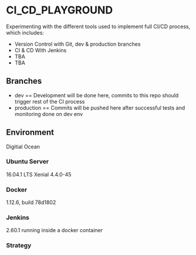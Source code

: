 # CI_CD_PLAYGROUND

Experimenting with the different tools used to implement full CI/CD process, which includes:

- Version Control with Git, dev & production branches
- CI & CD With Jenkins
- TBA
- TBA



## Branches

- dev == Development will be done here, commits to this repo should trigger rest of the CI process
- production == Commits will be pushed here after successful tests and monitoring done on dev env 

## Environment
Digitial Ocean

### Ubuntu Server 
16.04.1 LTS Xenial 4.4.0-45

### Docker
1.12.6, build 78d1802

### Jenkins
2.60.1 running inside a docker container

### Strategy
